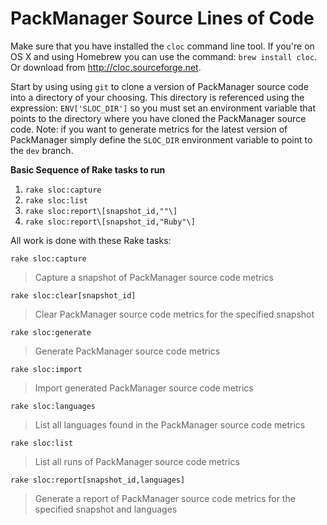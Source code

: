 # PackManager Source Lines of Code

Make sure that you have installed the `cloc` command line tool. If you're on OS X and using Homebrew you can use the
command: `brew install cloc`. Or download from http://cloc.sourceforge.net.

Start by using using `git` to clone a version of PackManager source code into a directory of your choosing. This
directory is referenced using the expression: `ENV['SLOC_DIR']` so you must set an environment variable that points
to the directory where you have cloned the PackManager source code. Note: if you want to generate metrics for the
latest version of PackManager simply define the `SLOC_DIR` environment variable to point to the `dev` branch.

**Basic Sequence of Rake tasks to run**

1. `rake sloc:capture`
1. `rake sloc:list`
1. `rake sloc:report\[snapshot_id,""\]`
1. `rake sloc:report\[snapshot_id,"Ruby"\]`

All work is done with these Rake tasks:

`rake sloc:capture`
> Capture a snapshot of PackManager source code metrics

`rake sloc:clear[snapshot_id]`
> Clear PackManager source code metrics for the specified snapshot  

`rake sloc:generate`
> Generate PackManager source code metrics  

`rake sloc:import`
> Import generated PackManager source code metrics  

`rake sloc:languages`
> List all languages found in the PackManager source code metrics  

`rake sloc:list`
> List all runs of PackManager source code metrics  

`rake sloc:report[snapshot_id,languages]`
> Generate a report of PackManager source code metrics for the specified snapshot and languages

